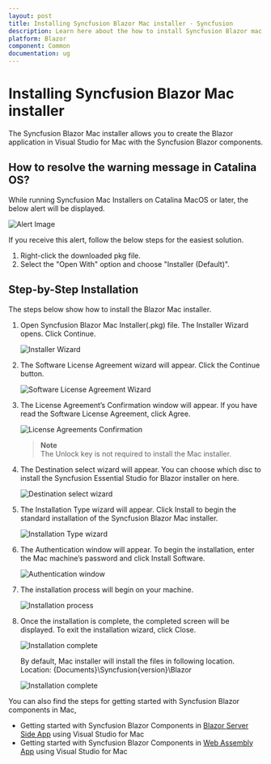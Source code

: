 ```yaml
---
layout: post
title: Installing Syncfusion Blazor Mac installer - Syncfusion
description: Learn here about the how to install Syncfusion Blazor mac installer after downloading from our syncfusion website. 
platform: Blazor
component: Common
documentation: ug
---
```


# Installing Syncfusion Blazor Mac installer

The Syncfusion Blazor Mac installer allows you to create the Blazor application in Visual Studio for Mac with the Syncfusion Blazor components.

## How to resolve the warning message in Catalina OS? 

   While running Syncfusion Mac Installers on Catalina MacOS or later, the below alert will be displayed.

   ![Alert Image](images/Mac_Catalina_MacOS_Alert.png)  
     
   If you receive this alert, follow the below steps for the easiest solution.   

   1.	Right-click the downloaded pkg file.
   2.	Select the "Open With" option and choose "Installer (Default)".

## Step-by-Step Installation

The steps below show how to install the Blazor Mac installer.

1. Open Syncfusion Blazor Mac Installer(.pkg) file. The Installer Wizard opens. Click Continue.

   ![Installer Wizard](images/Mac_installer_1.PNG)

2. The Software License Agreement wizard will appear. Click the Continue button.

   ![Software License Agreement Wizard](images/Mac_installer_2.PNG)

3. The License Agreement’s Confirmation window will appear. If you have read the Software License Agreement, click Agree.

   ![License Agreements Confirmation](images/Mac_installer_3.PNG)

   > **Note** <br /> The Unlock key is not required to install the Mac installer.

4. The Destination select wizard will appear. You can choose which disc to install the Syncfusion Essential Studio for Blazor installer on here.

   ![Destination select wizard](images/Mac_installer_4.PNG)

5. The Installation Type wizard will appear. Click Install to begin the standard installation of the Syncfusion Blazor Mac installer.

   ![Installation Type wizard](images/Mac_installer_5.PNG)

6. The Authentication window will appear. To begin the installation, enter the Mac machine’s password and click Install Software.

   ![Authentication window](images/Mac_installer_6.PNG)

7. The installation process will begin on your machine.

   ![Installation process](images/Mac_installer_7.PNG)

8. Once the installation is complete, the completed screen will be displayed. To exit the installation wizard, click Close.

   ![Installation complete](images/Mac_installer_8.PNG)

   By default, Mac installer will install the files in following location.
   Location: {Documents}\Syncfusion\{version}\Blazor

   ![Installation complete](images/install_location.PNG)

You can also find the steps for getting started with Syncfusion Blazor components in Mac,

* Getting started with Syncfusion Blazor Components in [Blazor Server Side App](https://blazor.syncfusion.com/documentation/getting-started/blazor-server-side-mac/#getting-started-with-syncfusion-blazor-components-in-blazor-server-side-app-using-visual-studio-for-mac) using Visual Studio for Mac
* Getting started with Syncfusion Blazor Components in [Web Assembly App](https://blazor.syncfusion.com/documentation/getting-started/blazor-webassembly-visual-studio-mac/) using Visual Studio for Mac